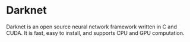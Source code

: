 # Darknet #
Darknet is an open source neural network framework written in C and CUDA. It is fast, easy to install, and supports CPU and GPU computation.
